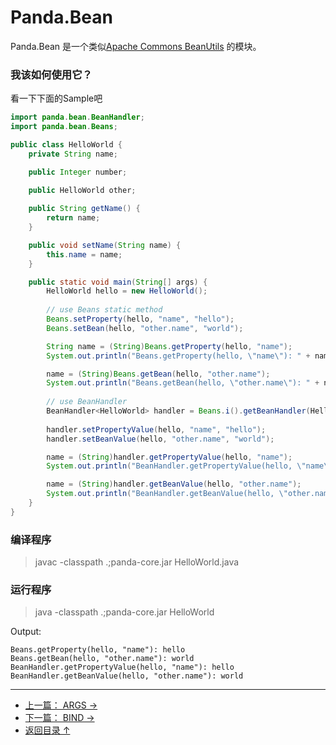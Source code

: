  Panda.Bean
============================

 Panda.Bean 是一个类似[Apache Commons BeanUtils](http://commons.apache.org/proper/commons-beanutils/) 的模块。


### 我该如何使用它？
 看一下下面的Sample吧

```Java
import panda.bean.BeanHandler;
import panda.bean.Beans;

public class HelloWorld {
	private String name;

	public Integer number;

	public HelloWorld other;
	
	public String getName() {
		return name;
	}

	public void setName(String name) {
		this.name = name;
	}

	public static void main(String[] args) {
		HelloWorld hello = new HelloWorld();
		
		// use Beans static method
		Beans.setProperty(hello, "name", "hello");
		Beans.setBean(hello, "other.name", "world");

		String name = (String)Beans.getProperty(hello, "name");		
		System.out.println("Beans.getProperty(hello, \"name\"): " + name);

		name = (String)Beans.getBean(hello, "other.name");
		System.out.println("Beans.getBean(hello, \"other.name\"): " + name);
		
		// use BeanHandler
		BeanHandler<HelloWorld> handler = Beans.i().getBeanHandler(HelloWorld.class);
		
		handler.setPropertyValue(hello, "name", "hello");
		handler.setBeanValue(hello, "other.name", "world");

		name = (String)handler.getPropertyValue(hello, "name");		
		System.out.println("BeanHandler.getPropertyValue(hello, \"name\"): " + name);

		name = (String)handler.getBeanValue(hello, "other.name");
		System.out.println("BeanHandler.getBeanValue(hello, \"other.name\"): " + name);
	}
}

```

### 编译程序

> javac -classpath .;panda-core.jar HelloWorld.java


### 运行程序

> java -classpath .;panda-core.jar HelloWorld

Output:

	Beans.getProperty(hello, "name"): hello
	Beans.getBean(hello, "other.name"): world
	BeanHandler.getPropertyValue(hello, "name"): hello
	BeanHandler.getBeanValue(hello, "other.name"): world



---

 - [上一篇： ARGS →](args_zh.md)
 - [下一篇： BIND →](bind_zh.md)
 - [返回目录 ↑](index_zh.md)
